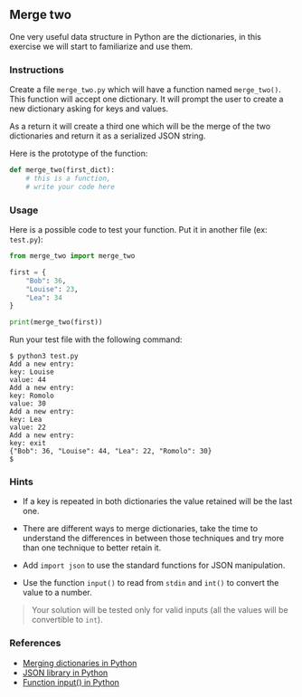 ## Merge two

One very useful data structure in Python are the dictionaries, in this exercise we will start to familiarize and use them.

### Instructions

Create a file `merge_two.py` which will have a function named `merge_two()`. This function will accept one dictionary.
It will prompt the user to create a new dictionary asking for keys and values.

As a return it will create a third one which will be the merge of the two dictionaries and return it as a serialized JSON string.

Here is the prototype of the function:

```python
def merge_two(first_dict):
    # this is a function,
    # write your code here
```

### Usage

Here is a possible code to test your function. Put it in another file (ex: `test.py`):

```python
from merge_two import merge_two

first = {
    "Bob": 36,
    "Louise": 23,
    "Lea": 34
}

print(merge_two(first))
```

Run your test file with the following command:

```console
$ python3 test.py
Add a new entry:
key: Louise
value: 44
Add a new entry:
key: Romolo
value: 30
Add a new entry:
key: Lea
value: 22
Add a new entry:
key: exit
{"Bob": 36, "Louise": 44, "Lea": 22, "Romolo": 30}
$
```

### Hints

- If a key is repeated in both dictionaries the value retained will be the last one.

- There are different ways to merge dictionaries, take the time to understand the differences in between those techniques and try more than one technique to better retain it.

- Add `import json` to use the standard functions for JSON manipulation.

- Use the function `input()` to read from `stdin` and `int()` to convert the value to a number.

> Your solution will be tested only for valid inputs (all the values will be convertible to `int`).

### References

- [Merging dictionaries in Python](https://www.geeksforgeeks.org/python-merging-two-dictionaries/)
- [JSON library in Python](https://docs.python.org/3/library/json.html)
- [Function input() in Python](https://www.w3schools.com/python/ref_func_input.asp)